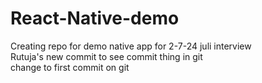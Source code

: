 # React-Native-demo
Creating repo for demo native app for 2-7-24 juli interview
<br>
Rutuja's new commit to see commit thing in git 
<br>
change to first commit on git

